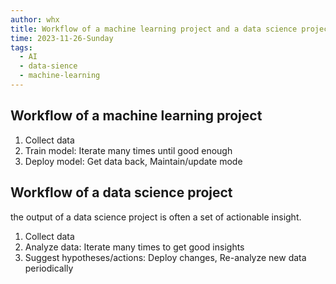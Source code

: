 ```yaml
---
author: whx
title: Workflow of a machine learning project and a data science project
time: 2023-11-26-Sunday
tags:
  - AI
  - data-sience
  - machine-learning
---
```

## Workflow of a machine learning project 

1. Collect data
2. Train model: Iterate many times until good enough
3. Deploy model: Get data back, Maintain/update mode

## Workflow of a data science project

the output of a data science project is often a set of actionable insight.

1. Collect data
2. Analyze data: Iterate many times to get good insights
3. Suggest hypotheses/actions: Deploy changes, Re-analyze new data periodically